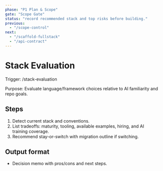 ```yaml
---
phase: "P1 Plan & Scope"
gate: "Scope Gate"
status: "record recommended stack and top risks before building."
previous:
  - "/scope-control"
next:
  - "/scaffold-fullstack"
  - "/api-contract"
---
```


# Stack Evaluation

Trigger: /stack-evaluation

Purpose: Evaluate language/framework choices relative to AI familiarity and repo goals.

## Steps

1. Detect current stack and conventions.
2. List tradeoffs: maturity, tooling, available examples, hiring, and AI training coverage.
3. Recommend stay-or-switch with migration outline if switching.

## Output format

- Decision memo with pros/cons and next steps.

